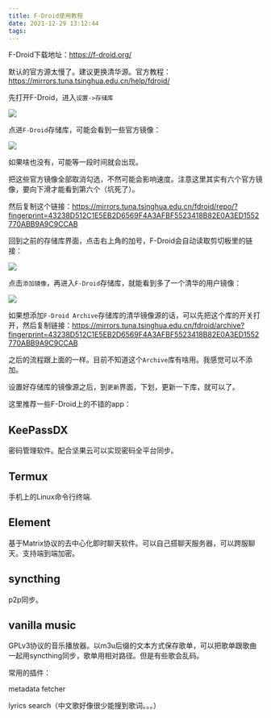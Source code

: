 ```yaml
---
title: F-Droid使用教程
date: 2021-12-29 13:12:44
tags:
---
```


F-Droid下载地址：<https://f-droid.org/>

默认的官方源太慢了。建议更换清华源。官方教程：<https://mirrors.tuna.tsinghua.edu.cn/help/fdroid/>

先打开F-Droid，进入```设置->存储库```

![](F-Droid换清华源/2021-12-29-13-28-04.png)

点进```F-Droid```存储库，可能会看到一些官方镜像：

![](F-Droid换清华源/2021-12-29-13-29-58.png)

如果啥也没有，可能等一段时间就会出现。

把这些官方镜像全部取消勾选，不然可能会影响速度。注意这里其实有六个官方镜像，要向下滑才能看到第六个（坑死了）。

<!-- 如果有```Guardian Project Archive```和```Guardian Project Official Releases```的话，先取消勾选，因为这俩好像没有国内镜像，打开的话可能会影响速度。 -->

然后复制这个链接：<https://mirrors.tuna.tsinghua.edu.cn/fdroid/repo/?fingerprint=43238D512C1E5EB2D6569F4A3AFBF5523418B82E0A3ED1552770ABB9A9C9CCAB>

回到之前的存储库界面，点击右上角的加号，F-Droid会自动读取剪切板里的链接：

![](F-Droid换清华源/2021-12-29-13-34-07.png)

点击```添加镜像```，再进入```F-Droid```存储库，就能看到多了一个清华的用户镜像：

![](F-Droid换清华源/2021-12-29-13-36-28.png)

如果想添加```F-Droid Archive```存储库的清华镜像源的话，可以先把这个库的开关打开，然后复制链接：<https://mirrors.tuna.tsinghua.edu.cn/fdroid/archive?fingerprint=43238D512C1E5EB2D6569F4A3AFBF5523418B82E0A3ED1552770ABB9A9C9CCAB>

之后的流程跟上面的一样。目前不知道这个```Archive```库有啥用。我感觉可以不添加。

设置好存储库的镜像源之后，到```更新```界面，下划，更新一下库，就可以了。

这里推荐一些F-Droid上的不错的app：

## KeePassDX

密码管理软件。配合坚果云可以实现密码全平台同步。

## Termux

手机上的Linux命令行终端.

## Element

基于Matrix协议的去中心化即时聊天软件。可以自己搭聊天服务器，可以跨服聊天。支持端到端加密。

## syncthing

p2p同步。

## vanilla music

GPLv3协议的音乐播放器。以m3u后缀的文本方式保存歌单，可以把歌单跟歌曲一起用syncthing同步，歌单用相对路径。但是有些歌会乱码。

常用的插件：

metadata fetcher

lyrics search（中文歌好像很少能搜到歌词。。。）
